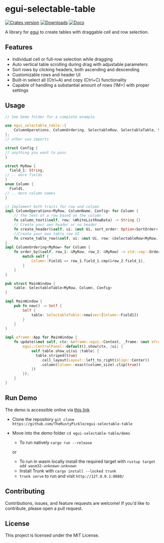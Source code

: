 # egui-selectable-table
<a href="https://crates.io/crates/egui-selectable-table"><img src="https://img.shields.io/crates/v/egui-selectable-table.svg?style=flat-square&logo=rust&color=orange" alt="Crates version"/></a>
<a href="https://crates.io/crates/egui-selectable-table"><img src="https://img.shields.io/crates/d/egui-selectable-table?style=flat-square" alt="Downloads"/></a>
[![Docs](https://img.shields.io/docsrs/egui-selectable-table/latest)](https://docs.rs/egui-selectable-table)

A library for [egui](https://github.com/emilk/egui) to create tables with draggable cell and row selection.

[](https://github.com/user-attachments/assets/54aadfbf-e795-4948-933b-68c08dce6242)

## Features

- Individual cell or full-row selection while dragging
- Auto vertical table scrolling during drag with adjustable parameters
- Sort rows by clicking headers, both ascending and descending
- Customizable rows and header UI
- Built-in select all (Ctrl+A) and copy (Ctrl+C) functionality
- Capable of handling a substantial amount of rows (1M+) with proper settings

## Usage

```rust
// See Demo folder for a complete example

use egui_selectable_table::{
    ColumnOperations, ColumnOrdering, SelectableRow, SelectableTable, SortOrder,
};
// other use imports

struct Config {
// anything you want to pass
}

struct MyRow {
  field_1: String,
// .. more fields
}
enum Column {
  Field1,
// .. more column names
}

// Implement both traits for row and column
impl ColumnOperations<MyRow, ColumnName, Config> for Column {
    // The text of a row based on the column
    fn column_text(&self, row: &WhiteListRowData) -> String {}
    // Create your own header or no header
    fn create_header(&self, ui: &mut Ui, sort_order: Option<SortOrder>, table: &mut SelectableTable<MyRow, Column, Config>) -> Option<Response> {}
    //Create your own table row UI
    fn create_table_row(&self, ui: &mut Ui, row: &SelectableRow<MyRow, Column>, selected: bool, table: &mut SelectableTable<MyRow, Column, Config>,) -> Response {}
}
impl ColumnOrdering<MyRow> for Column {
    fn order_by(&self, row_1: &MyRow, row_2: &MyRow) -> std::cmp::Ordering {
        match self {
            Column::Field1 => row_1.field_1.cmp(&row_2.field_1),
        }
    }
}

pub struct MainWindow {
    table: SelectableTable<MyRow, Column, Config>
}

impl MainWindow {
    pub fn new() -> Self {
        Self {
            table: SelectableTable::new(vec![Column::Field1])
        }
    }
}

impl eframe::App for MainWindow {
    fn update(&mut self, ctx: &eframe::egui::Context, _frame: &mut eframe::Frame) {
        egui::CentralPanel::default().show(ctx, |ui| {
            self.table.show_ui(ui |table| {
              table.striped(true)
                .cell_layout(Layout::left_to_right(Align::Center))
                .column(Column::exact(column_size).clip(true))
            })
        });
    }
}

```

## Run Demo

The demo is accessible online via [this link](https://therustypickle.github.io/egui-selectable-table/)

- Clone the repository `git clone https://github.com/TheRustyPickle/egui-selectable-table`
- Move into the demo folder `cd egui-selectable-table/demo`

  - To run natively `cargo run --release`

  or

  - To run in wasm locally install the required target with `rustup target add wasm32-unknown-unknown`
  - Install Trunk with `cargo install --locked trunk`
  - `trunk serve` to run and visit `http://127.0.0.1:8080/`

## Contributing

Contributions, issues, and feature requests are welcome! If you'd like to contribute, please open a pull request.

## License

This project is licensed under the MIT License.
